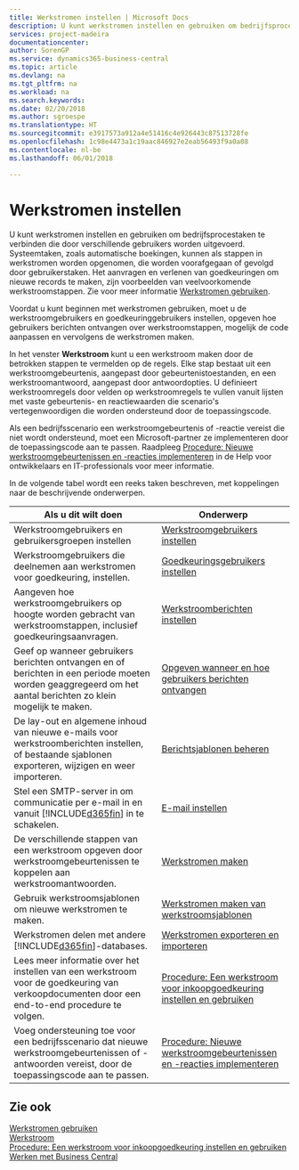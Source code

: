```yaml
---
title: Werkstromen instellen | Microsoft Docs
description: U kunt werkstromen instellen en gebruiken om bedrijfsprocestaken te verbinden die door verschillende gebruikers worden uitgevoerd. Systeemtaken, zoals automatische boekingen, kunnen als stappen in werkstromen worden opgenomen, die worden voorafgegaan of gevolgd door gebruikerstaken. Het aanvragen en verlenen van goedkeuringen om nieuwe records te maken, zijn voorbeelden van veelvoorkomende werkstroomstappen.
services: project-madeira
documentationcenter: 
author: SorenGP
ms.service: dynamics365-business-central
ms.topic: article
ms.devlang: na
ms.tgt_pltfrm: na
ms.workload: na
ms.search.keywords: 
ms.date: 02/20/2018
ms.author: sgroespe
ms.translationtype: HT
ms.sourcegitcommit: e3917573a912a4e51416c4e926443c87513728fe
ms.openlocfilehash: 1c98e4473a1c19aac846927e2eab56493f9a0a08
ms.contentlocale: nl-be
ms.lasthandoff: 06/01/2018

---
```

# <a name="setting-up-workflows"></a>Werkstromen instellen
U kunt werkstromen instellen en gebruiken om bedrijfsprocestaken te verbinden die door verschillende gebruikers worden uitgevoerd. Systeemtaken, zoals automatische boekingen, kunnen als stappen in werkstromen worden opgenomen, die worden voorafgegaan of gevolgd door gebruikerstaken. Het aanvragen en verlenen van goedkeuringen om nieuwe records te maken, zijn voorbeelden van veelvoorkomende werkstroomstappen. Zie voor meer informatie [Werkstromen gebruiken](across-use-workflows.md).  

 Voordat u kunt beginnen met werkstromen gebruiken, moet u de werkstroomgebruikers en goedkeuringgebruikers instellen, opgeven hoe gebruikers berichten ontvangen over werkstroomstappen, mogelijk de code aanpassen en vervolgens de werkstromen maken.  

 In het venster **Werkstroom** kunt u een werkstroom maken door de betrokken stappen te vermelden op de regels. Elke stap bestaat uit een werkstroomgebeurtenis, aangepast door gebeurtenistoestanden, en een werkstroomantwoord, aangepast door antwoordopties. U definieert werkstroomregels door velden op werkstroomregels te vullen vanuit lijsten met vaste gebeurtenis- en reactiewaarden die scenario's vertegenwoordigen die worden ondersteund door de toepassingscode.  

 Als een bedrijfsscenario een werkstroomgebeurtenis of -reactie vereist die niet wordt ondersteund, moet een Microsoft-partner ze implementeren door de toepassingscode aan te passen. Raadpleeg [Procedure: Nieuwe werkstroomgebeurtenissen en -reacties implementeren](/dynamics-nav/Walkthrough--Implementing-New-Workflow-Events-and-Responses) in de Help voor ontwikkelaars en IT-professionals voor meer informatie.

 In de volgende tabel wordt een reeks taken beschreven, met koppelingen naar de beschrijvende onderwerpen.  

|**Als u dit wilt doen**|**Onderwerp**|  
|------------|-------------|  
|Werkstroomgebruikers en gebruikersgroepen instellen|[Werkstroomgebruikers instellen](across-how-to-set-up-workflow-users.md)|  
|Werkstroomgebruikers die deelnemen aan werkstromen voor goedkeuring, instellen.|[Goedkeuringsgebruikers instellen](across-how-to-set-up-approval-users.md)|  
|Aangeven hoe werkstroomgebruikers op hoogte worden gebracht van werkstroomstappen, inclusief goedkeuringsaanvragen.|[Werkstroomberichten instellen](across-setting-up-workflow-notifications.md)|  
|Geef op wanneer gebruikers berichten ontvangen en of berichten in een periode moeten worden geaggregeerd om het aantal berichten zo klein mogelijk te maken.|[Opgeven wanneer en hoe gebruikers berichten ontvangen](across-how-to-specify-when-and-how-to-receive-notifications.md)|  
|De lay-out en algemene inhoud van nieuwe e-mails voor werkstroomberichten instellen, of bestaande sjablonen exporteren, wijzigen en weer importeren.|[Berichtsjablonen beheren](across-how-to-manage-notification-templates.md)|  
|Stel een SMTP-server in om communicatie per e-mail in en vanuit [!INCLUDE[d365fin](includes/d365fin_md.md)] in te schakelen.|[E-mail instellen](admin-how-setup-email.md)|
|De verschillende stappen van een werkstroom opgeven door werkstroomgebeurtenissen te koppelen aan werkstroomantwoorden.|[Werkstromen maken](across-how-to-create-workflows.md)|  
|Gebruik werkstroomsjablonen om nieuwe werkstromen te maken.|[Werkstromen maken van werkstroomsjablonen](across-how-to-create-workflows-from-workflow-templates.md)|  
|Werkstromen delen met andere [!INCLUDE[d365fin](includes/d365fin_md.md)]-databases.|[Werkstromen exporteren en importeren](across-how-to-export-and-import-workflows.md)|  
|Lees meer informatie over het instellen van een werkstroom voor de goedkeuring van verkoopdocumenten door een end-to-end procedure te volgen.|[Procedure: Een werkstroom voor inkoopgoedkeuring instellen en gebruiken](walkthrough-setting-up-and-using-a-purchase-approval-workflow.md)|  
|Voeg ondersteuning toe voor een bedrijfsscenario dat nieuwe werkstroomgebeurtenissen of -antwoorden vereist, door de toepassingscode aan te passen.|[Procedure: Nieuwe werkstroomgebeurtenissen en -reacties implementeren](/dynamics-nav/Walkthrough--Implementing-New-Workflow-Events-and-Responses)|  

## <a name="see-also"></a>Zie ook  
 [Werkstromen gebruiken](across-use-workflows.md)   
 [Werkstroom](across-workflow.md)   
 [Procedure: Een werkstroom voor inkoopgoedkeuring instellen en gebruiken](walkthrough-setting-up-and-using-a-purchase-approval-workflow.md)  
 [Werken met Business Central](ui-work-product.md)


